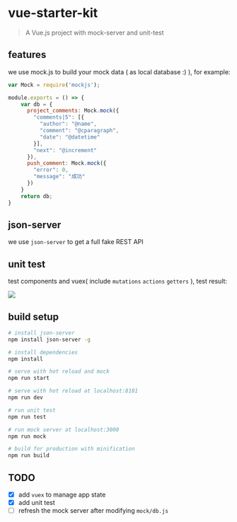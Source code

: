# vue-starter-kit

> A Vue.js project with mock-server and unit-test

## features

we use mock.js to build your mock data ( as local database :) ), for example:

```javascript
var Mock = require('mockjs');

module.exports = () => {
    var db = {
      project_comments: Mock.mock({
        "comments|5": [{
          "author": "@name",
          "comment": "@cparagraph",
          "date": "@datetime"
        }],
        "next": "@increment"
      }),
      push_comment: Mock.mock({
        "error": 0,
        "message": "成功"
      })
    }
    return db;
}
```

## json-server

we use `json-server` to get a full fake REST API

## unit test

test components and vuex( include `mutations` `actions` `getters` ), test result:

![](https://ww2.sinaimg.cn/large/006tKfTcgy1feyzyw4ia5j31hs0bq7a5.jpg)

## build setup

``` bash
# install json-server
npm install json-server -g

# install dependencies
npm install

# serve with hot reload and mock
npm run start

# serve with hot reload at localhost:8181
npm run dev

# run unit test
npm run test

# run mock server at localhost:3000
npm run mock

# build for production with minification
npm run build
```
## TODO

- [x] add `vuex` to manage app state
- [x] add unit test
- [ ] refresh the mock server after modifying `mock/db.js`